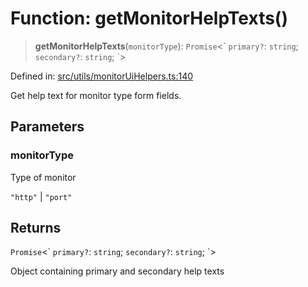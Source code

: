 # Function: getMonitorHelpTexts()

> **getMonitorHelpTexts**(`monitorType`): `Promise`\<\` `primary?`: `string`; `secondary?`: `string`; \`\>

Defined in: [src/utils/monitorUiHelpers.ts:140](https://github.com/Nick2bad4u/Uptime-Watcher/blob/3cce0c3b352c8390536ca3c7399ece50a05faf18/src/utils/monitorUiHelpers.ts#L140)

Get help text for monitor type form fields.

## Parameters

### monitorType

Type of monitor

`"http"` | `"port"`

## Returns

`Promise`\<\` `primary?`: `string`; `secondary?`: `string`; \`\>

Object containing primary and secondary help texts
